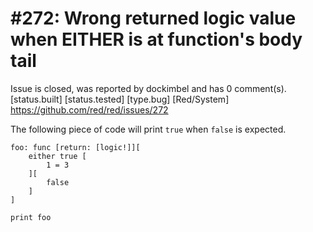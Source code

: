 
#272: Wrong returned logic value when EITHER is at function's body tail
================================================================================
Issue is closed, was reported by dockimbel and has 0 comment(s).
[status.built] [status.tested] [type.bug] [Red/System]
<https://github.com/red/red/issues/272>

The following piece of code will print `true` when `false` is expected.

```
foo: func [return: [logic!]][
    either true [
        1 = 3
    ][
        false
    ]
]

print foo
```



